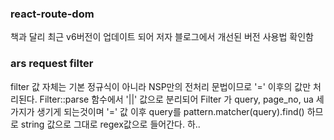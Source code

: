 ### react-route-dom
책과 달리 최근 v6버전이 업데이트 되어 
저자 블로그에서 개선된 버전 사용법 확인함

### ars request filter
filter 값 자체는 기본 정규식이 아니라 NSP만의 전처리 문법이므로 '=' 이후의 값만 처리된다.
Filter::parse 함수에서 '||' 값으로 분리되어 Filter 가 query, page_no, ua 세가지가 생기게 되는것이며
'=' 값 이후 query를 pattern.matcher(query).find() 하므로 string 값으로 그대로 regex값으로 들어간다.
하..
